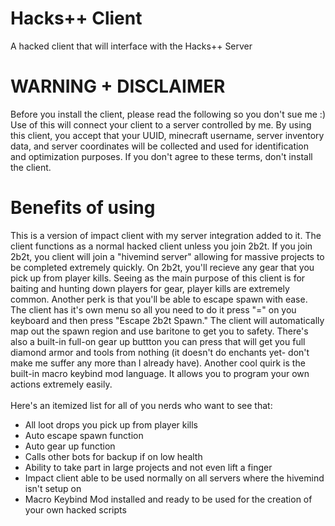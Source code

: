 # Hacks++ Client
A hacked client that will interface with the Hacks++ Server

# WARNING + DISCLAIMER
Before you install the client, please read the following so you don't sue me :) <br> Use of this will connect your client to a server controlled by me. By using this client, you accept that your UUID, minecraft username, server inventory data, and server coordinates will be collected and used for identification and optimization purposes. If you don't agree to these terms, don't install the client.

# Benefits of using
This is a version of impact client with my server integration added to it. The client functions as a normal hacked client unless you join 2b2t. If you join 2b2t, you client will join a "hivemind server" allowing for massive projects to be completed extremely quickly. On 2b2t, you'll recieve any gear that you pick up from player kills. Seeing as the main purpose of this client is for baiting and hunting down players for gear, player kills are extremely common. Another perk is that you'll be able to escape spawn with ease. The client has it's own menu so all you need to do it press "=" on you keyboard and then press "Escape 2b2t Spawn." The client will automatically map out the spawn region and use baritone to get you to safety. There's also a built-in full-on gear up buttton you can press that will get you full diamond armor and tools from nothing (it doesn't do enchants yet- don't make me suffer any more than I already have). Another cool quirk is the built-in macro keybind mod language. It allows you to program your own actions extremely easily. <br> <br>
Here's an itemized list for all of you nerds who want to see that: <br>
- All loot drops you pick up from player kills
- Auto escape spawn function
- Auto gear up function
- Calls other bots for backup if on low health
- Ability to take part in large projects and not even lift a finger 
- Impact client able to be used normally on all servers where the hivemind isn't setup on
- Macro Keybind Mod installed and ready to be used for the creation of your own hacked scripts
